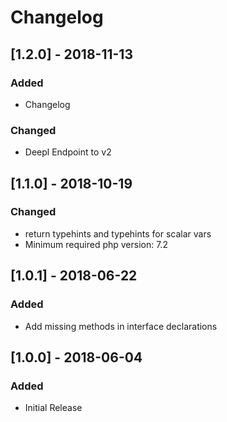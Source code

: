 # Changelog

## [1.2.0] - 2018-11-13
### Added 
- Changelog

### Changed
- Deepl Endpoint to v2

## [1.1.0] - 2018-10-19
### Changed
- return typehints and typehints for scalar vars
- Minimum required php version: 7.2

## [1.0.1] - 2018-06-22
### Added 
- Add missing methods in interface declarations

## [1.0.0] - 2018-06-04
### Added 
- Initial Release